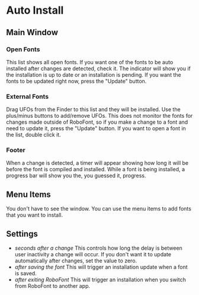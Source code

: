 # Auto Install

## Main Window

### Open Fonts

This list shows all open fonts. If you want one of the fonts to be auto installed after changes are detected, check it. The indicator will show you if the installation is up to date or an installation is pending. If you want the fonts to be updated right now, press the "Update" button.

### External Fonts

Drag UFOs from the Finder to this list and they will be installed. Use the plus/minus buttons to add/remove UFOs. This does not monitor the fonts for changes made outside of RoboFont, so if you make a change to a font and need to update it, press the "Update" button. If you want to open a font in the list, double click it.

### Footer

When a change is detected, a timer will appear showing how long it will be before the font is compiled and installed. While a font is being installed, a progress bar will show you the, you guessed it, progress.

## Menu Items

You don't have to see the window. You can use the menu items to add fonts that you want to install.

## Settings

- *seconds after a change* This controls how long the delay is between user inactivity a change will occur. If you don't want it to update automatically after changes, set the value to zero.
- *after saving the font* This will trigger an installation update when a font is saved.
- *after exiting RoboFont* This will trigger an installation when you switch from RoboFont to another app.